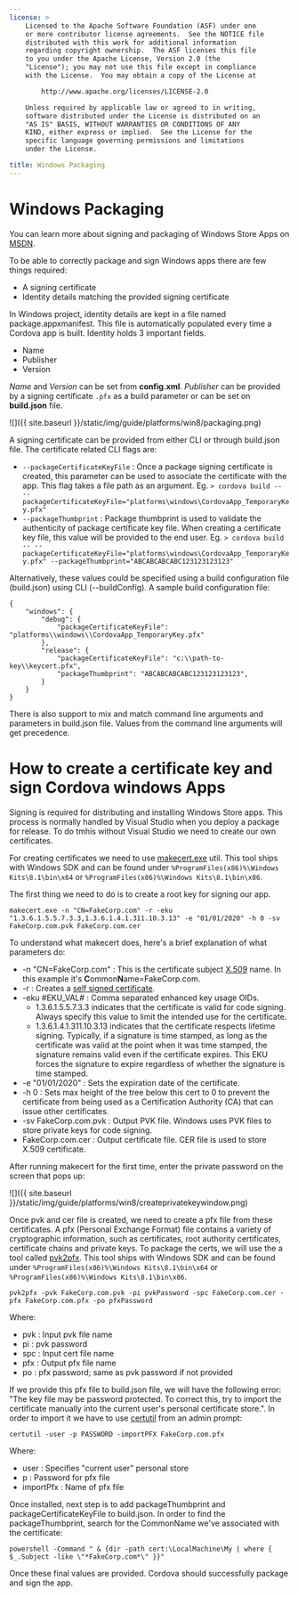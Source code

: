 ```yaml
---
license: >
    Licensed to the Apache Software Foundation (ASF) under one
    or more contributor license agreements.  See the NOTICE file
    distributed with this work for additional information
    regarding copyright ownership.  The ASF licenses this file
    to you under the Apache License, Version 2.0 (the
    "License"); you may not use this file except in compliance
    with the License.  You may obtain a copy of the License at

        http://www.apache.org/licenses/LICENSE-2.0

    Unless required by applicable law or agreed to in writing,
    software distributed under the License is distributed on an
    "AS IS" BASIS, WITHOUT WARRANTIES OR CONDITIONS OF ANY
    KIND, either express or implied.  See the License for the
    specific language governing permissions and limitations
    under the License.

title: Windows Packaging
---
```


# Windows Packaging

You can learn more about signing and packaging of Windows Store Apps on [MSDN][1].

To be able to correctly package and sign Windows apps there are few things required:

- A signing certificate
- Identity details matching the provided signing certificate

In Windows project, identity details are kept in a file named package.appxmanifest. This file is automatically populated every time a Cordova app is built. Identity holds 3 important fields.

- Name
- Publisher
- Version

*Name* and *Version* can be set from **config.xml**. *Publisher* can be provided by a signing certificate `.pfx` as a build parameter or can be set on **build.json** file.

![]({{ site.baseurl }}/static/img/guide/platforms/win8/packaging.png)

A signing certificate can be provided from either CLI or through build.json file. The certificate related CLI flags are:

- `--packageCertificateKeyFile` : Once a package signing certificate is created, this parameter can be used to associate the certificate with the app. This flag takes a file path as an argument. Eg. `> cordova build -- --packageCertificateKeyFile="platforms\windows\CordovaApp_TemporaryKey.pfx"`
- `--packageThumbprint` : Package thumbprint is used to validate the authenticity of package certificate key file. When creating a certificate key file, this value will be provided to the end user. Eg. `> cordova build -- --packageCertificateKeyFile="platforms\windows\CordovaApp_TemporaryKey.pfx" --packageThumbprint="ABCABCABCABC123123123123"`

Alternatively, these values could be specified using a build configuration file (build.json) using CLI (--buildConfig). A sample build configuration file:

    {
        "windows": {
            "debug": {
                "packageCertificateKeyFile": "platforms\\windows\\CordovaApp_TemporaryKey.pfx"
            },
            "release": {
                "packageCertificateKeyFile": "c:\\path-to-key\\keycert.pfx",
                "packageThumbprint": "ABCABCABCABC123123123123",
            }
        }
    }

There is also support to mix and match command line arguments and parameters in build.json file. Values from the command line arguments will get precedence.

# How to create a certificate key and sign Cordova windows Apps
Signing is required for distributing and installing Windows Store apps. This process is normally handled by Visual Studio when you deploy a package for release. To do tmhis without Visual Studio we need to create our own certificates.

For creating certificates we need to use [makecert.exe][2] util. This tool ships with Windows SDK and can be found under `%ProgramFiles(x86)%\Windows Kits\8.1\bin\x64` or `%ProgramFiles(x86)%\Windows Kits\8.1\bin\x86`.

The first thing we need to do is to create a root key for signing our app.

`makecert.exe -n "CN=FakeCorp.com" -r -eku "1.3.6.1.5.5.7.3.3,1.3.6.1.4.1.311.10.3.13" -e "01/01/2020" -h 0 -sv FakeCorp.com.pvk FakeCorp.com.cer`

To understand what makecert does, here's a brief explanation of what parameters do:

- -n "CN=FakeCorp.com" : This is the certificate subject [X.509](http://en.wikipedia.org/wiki/X.509) name. In this example it's **C**ommon**N**ame=FakeCorp.com.
- -r : Creates a [self signed certificate](http://en.wikipedia.org/wiki/Self-signed_certificate).
- -eku #EKU_VAL# : Comma separated enhanced key usage OIDs.
    - 1.3.6.1.5.5.7.3.3 indicates that the certificate is valid for code signing. Always specify this value to limit the intended use for the certificate.
    - 1.3.6.1.4.1.311.10.3.13 indicates that the certificate respects lifetime signing. Typically, if a signature is time stamped, as long as the certificate was valid at the point when it was time stamped, the signature remains valid even if the certificate expires. This EKU forces the signature to expire regardless of whether the signature is time stamped.
- -e "01/01/2020" : Sets the expiration date of the certificate. 
- -h 0 : Sets max height of the tree below this cert to 0 to prevent the certificate from being used as a Certification Authority (CA) that can issue other certificates.
- -sv FakeCorp.com.pvk : Output PVK file. Windows uses PVK files to store private keys for code signing.
- FakeCorp.com.cer : Output certificate file. CER file is used to store X.509 certificate.

After running makecert for the first time, enter the private password on the screen that pops up:

![]({{ site.baseurl }}/static/img/guide/platforms/win8/createprivatekeywindow.png)

Once pvk and cer file is created, we need to create a pfx file from these certificates. A pfx (Personal Exchange Format) file contains a variety of cryptographic information, such as certificates, root authority certificates, certificate chains and private keys. To package the certs, we will use the a tool called [pvk2pfx][3]. This tool ships with Windows SDK and can be found under `%ProgramFiles(x86)%\Windows Kits\8.1\bin\x64` or `%ProgramFiles(x86)%\Windows Kits\8.1\bin\x86`.

`pvk2pfx -pvk FakeCorp.com.pvk -pi pvkPassword -spc FakeCorp.com.cer -pfx FakeCorp.com.pfx -po pfxPassword`

Where:

- pvk : Input pvk file name
- pi : pvk password
- spc :  Input cert file name
- pfx : Output pfx file name
- po : pfx password; same as pvk password if not provided
 
If we provide this pfx file to build.json file, we will have the following error: "The key file may be password protected. To correct this, try to import the certificate manually into the current user's personal certificate  store.". In order to import it we have to use [certutil][4] from an admin prompt:

`certutil -user -p PASSWORD -importPFX FakeCorp.com.pfx`

Where:

- user : Specifies "current user" personal store
- p : Password for pfx file
- importPfx : Name of pfx file

Once installed, next step is to add packageThumbprint and packageCertificateKeyFile to build.json. In order to find the packageThumbprint, search for the CommonName we've associated with the certificate:

`powershell -Command " & {dir -path cert:\LocalMachine\My | where { $_.Subject -like \"*FakeCorp.com*\" }}"`

Once these final values are provided. Cordova should successfully package and sign the app.

[1]: https://msdn.microsoft.com/en-us/library/hh446593(v=vs.85).aspx
[2]: https://msdn.microsoft.com/en-us/library/ff548309(v=vs.85).aspx
[3]: https://msdn.microsoft.com/en-us/library/ff550672(v=vs.85).aspx
[4]: https://technet.microsoft.com/en-us/library/ee624045(v=ws.10).aspx
